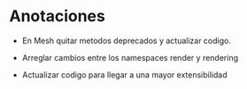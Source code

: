 # Anotaciones

* En Mesh  quitar metodos deprecados y actualizar codigo.

* Arreglar cambios entre los namespaces render y rendering
* Actualizar codigo para llegar a una mayor extensibilidad